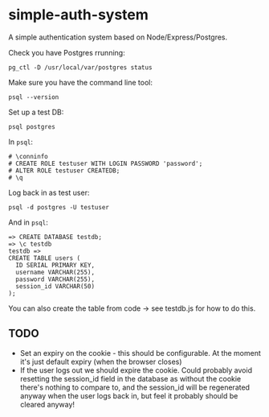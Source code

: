 # simple-auth-system

A simple authentication system based on Node/Express/Postgres.

Check you have Postgres rrunning:

``` shell
pg_ctl -D /usr/local/var/postgres status
```

Make sure you have the command line tool:

``` shell
psql --version
```

Set up a test DB:

``` shell
psql postgres
```

In `psql`:

``` psql
# \conninfo
# CREATE ROLE testuser WITH LOGIN PASSWORD 'password';
# ALTER ROLE testuser CREATEDB;
# \q
```

Log back in as test user:

``` shell
psql -d postgres -U testuser
```

And in `psql`:

``` psql
=> CREATE DATABASE testdb;
=> \c testdb
testdb =>
CREATE TABLE users (
  ID SERIAL PRIMARY KEY,
  username VARCHAR(255),
  password VARCHAR(255),
  session_id VARCHAR(50)
);
```

You can also create the table from code -> see testdb.js for how to do this.

## TODO

* Set an expiry on the cookie - this should be configurable. At the moment it's just default expiry (when the browser closes)
* If the user logs out we should expire the cookie. Could probably avoid resetting the session_id field in the database as without the cookie there's nothing to compare to, and the session_id will be regenerated anyway when the user logs back in, but feel it probably should be cleared anyway!
